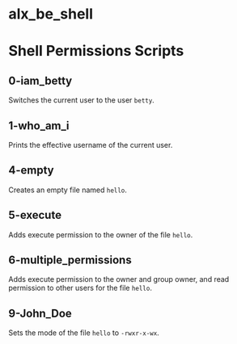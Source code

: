 # alx_be_shell
# Shell Permissions Scripts

## 0-iam_betty
Switches the current user to the user `betty`.

## 1-who_am_i
Prints the effective username of the current user.

## 4-empty
Creates an empty file named `hello`.

## 5-execute
Adds execute permission to the owner of the file `hello`.

## 6-multiple_permissions
Adds execute permission to the owner and group owner, and read permission to other users for the file `hello`.

## 9-John_Doe
Sets the mode of the file `hello` to `-rwxr-x-wx`.

